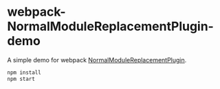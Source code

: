 # webpack-NormalModuleReplacementPlugin-demo

A simple demo for webpack [NormalModuleReplacementPlugin](https://webpack.js.org/plugins/normal-module-replacement-plugin/).

```bash
npm install
npm start
```
